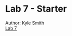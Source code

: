 # Lab 7 - Starter
Author: Kyle Smith <br>
[Lab 7](https://mrkylesmith.github.io/Lab7_Starter/index.html)<br>
